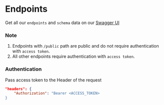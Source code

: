 # Endpoints

Get all our `endpoints` and `schema` data on our [Swagger UI](https://api.uatdev.blackstargroup.ai/swagger-ui/)

### Note

1. Endpoints with `/public` path are public and do not require authentication with `access token`.
2. All other endpoints require authentication with `access token`.

### Authentication

Pass access token to the Header of the request

```json
"headers": {
    "Authorization": "Bearer <ACCESS_TOKEN>
}
```

